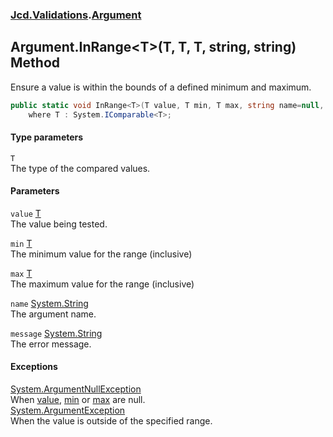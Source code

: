 ### [Jcd.Validations](Jcd_Validations.md 'Jcd.Validations').[Argument](Jcd_Validations_Argument.md 'Jcd.Validations.Argument')
## Argument.InRange&lt;T&gt;(T, T, T, string, string) Method
Ensure a value is within the bounds of a defined minimum and maximum.  
```csharp
public static void InRange<T>(T value, T min, T max, string name=null, string message=null)
    where T : System.IComparable<T>;
```
#### Type parameters
<a name='Jcd_Validations_Argument_InRange_T_(T_T_T_string_string)_T'></a>
`T`  
The type of the compared values.
  
#### Parameters
<a name='Jcd_Validations_Argument_InRange_T_(T_T_T_string_string)_value'></a>
`value` [T](Jcd_Validations_Argument_InRange_T_(T_T_T_string_string).md#Jcd_Validations_Argument_InRange_T_(T_T_T_string_string)_T 'Jcd.Validations.Argument.InRange&lt;T&gt;(T, T, T, string, string).T')  
The value being tested.
  
<a name='Jcd_Validations_Argument_InRange_T_(T_T_T_string_string)_min'></a>
`min` [T](Jcd_Validations_Argument_InRange_T_(T_T_T_string_string).md#Jcd_Validations_Argument_InRange_T_(T_T_T_string_string)_T 'Jcd.Validations.Argument.InRange&lt;T&gt;(T, T, T, string, string).T')  
The minimum value for the range (inclusive)
  
<a name='Jcd_Validations_Argument_InRange_T_(T_T_T_string_string)_max'></a>
`max` [T](Jcd_Validations_Argument_InRange_T_(T_T_T_string_string).md#Jcd_Validations_Argument_InRange_T_(T_T_T_string_string)_T 'Jcd.Validations.Argument.InRange&lt;T&gt;(T, T, T, string, string).T')  
The maximum value for the range (inclusive)
  
<a name='Jcd_Validations_Argument_InRange_T_(T_T_T_string_string)_name'></a>
`name` [System.String](https://docs.microsoft.com/en-us/dotnet/api/System.String 'System.String')  
The argument name.
  
<a name='Jcd_Validations_Argument_InRange_T_(T_T_T_string_string)_message'></a>
`message` [System.String](https://docs.microsoft.com/en-us/dotnet/api/System.String 'System.String')  
The error message.
  
#### Exceptions
[System.ArgumentNullException](https://docs.microsoft.com/en-us/dotnet/api/System.ArgumentNullException 'System.ArgumentNullException')  
When [value](Jcd_Validations_Argument_InRange_T_(T_T_T_string_string).md#Jcd_Validations_Argument_InRange_T_(T_T_T_string_string)_value 'Jcd.Validations.Argument.InRange&lt;T&gt;(T, T, T, string, string).value'), [min](Jcd_Validations_Argument_InRange_T_(T_T_T_string_string).md#Jcd_Validations_Argument_InRange_T_(T_T_T_string_string)_min 'Jcd.Validations.Argument.InRange&lt;T&gt;(T, T, T, string, string).min') or [max](Jcd_Validations_Argument_InRange_T_(T_T_T_string_string).md#Jcd_Validations_Argument_InRange_T_(T_T_T_string_string)_max 'Jcd.Validations.Argument.InRange&lt;T&gt;(T, T, T, string, string).max') are null.  
[System.ArgumentException](https://docs.microsoft.com/en-us/dotnet/api/System.ArgumentException 'System.ArgumentException')  
When the value is outside of the specified range.
